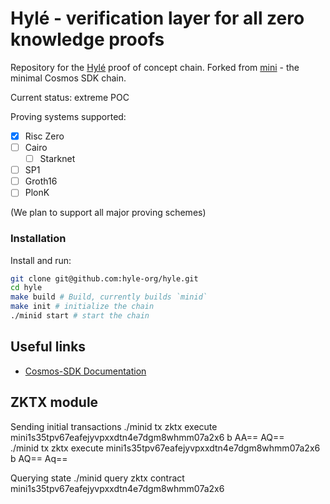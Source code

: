# Hylé - verification layer for all zero knowledge proofs

Repository for the [Hylé](https://hyle.eu) proof of concept chain.
Forked from [mini](https://github.com/cosmosregistry/chain-minimal) - the minimal Cosmos SDK chain.

Current status: extreme POC

Proving systems supported:
 - [x] Risc Zero
 - [ ] Cairo
   - [ ] Starknet
 - [ ] SP1
 - [ ] Groth16
 - [ ] PlonK

(We plan to support all major proving schemes)

### Installation

Install and run:

```sh
git clone git@github.com:hyle-org/hyle.git
cd hyle
make build # Build, currently builds `minid`
make init # initialize the chain
./minid start # start the chain
```

## Useful links

* [Cosmos-SDK Documentation](https://docs.cosmos.network/)

## ZKTX module

Sending initial transactions
./minid tx zktx execute mini1s35tpv67eafejyvpxxdtn4e7dgm8whmm07a2x6 b AA== AQ==  
./minid tx zktx execute mini1s35tpv67eafejyvpxxdtn4e7dgm8whmm07a2x6 b AQ== Aq==  

Querying state
./minid query zktx contract mini1s35tpv67eafejyvpxxdtn4e7dgm8whmm07a2x6
